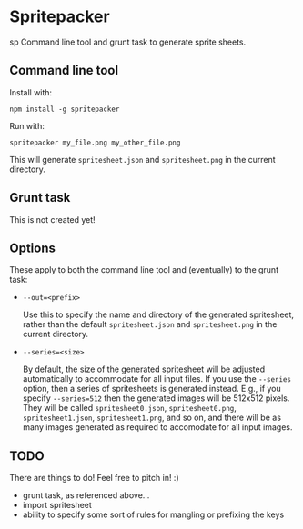 Spritepacker
============
sp
Command line tool and grunt task to generate sprite sheets.

Command line tool
-----------------

Install with:

```
npm install -g spritepacker
```

Run with:

```
spritepacker my_file.png my_other_file.png
```

This will generate `spritesheet.json` and `spritesheet.png` in the current directory.

Grunt task
----------

This is not created yet!

Options
-------

These apply to both the command line tool and (eventually) to the grunt task:

* `--out=<prefix>`

  Use this to specify the name and directory of the generated spritesheet, rather than the default
  `spritesheet.json` and `spritesheet.png` in the current directory.

* `--series=<size>`

  By default, the size of the generated spritesheet will be adjusted automatically to accommodate for all 
  input files. If you use the `--series` option, then a series of spritesheets is generated instead. E.g.,
  if you specify `--series=512` then the generated images will be 512x512 pixels. They will be called
  `spritesheet0.json`, `spritesheet0.png`, `spritesheet1.json`, `spritesheet1.png`, and so on, and there will
  be as many images generated as required to accomodate for all input images. 

TODO
----

There are things to do! Feel free to pitch in! :)

* grunt task, as referenced above...
* import spritesheet
* ability to specify some sort of rules for mangling or prefixing the keys 
